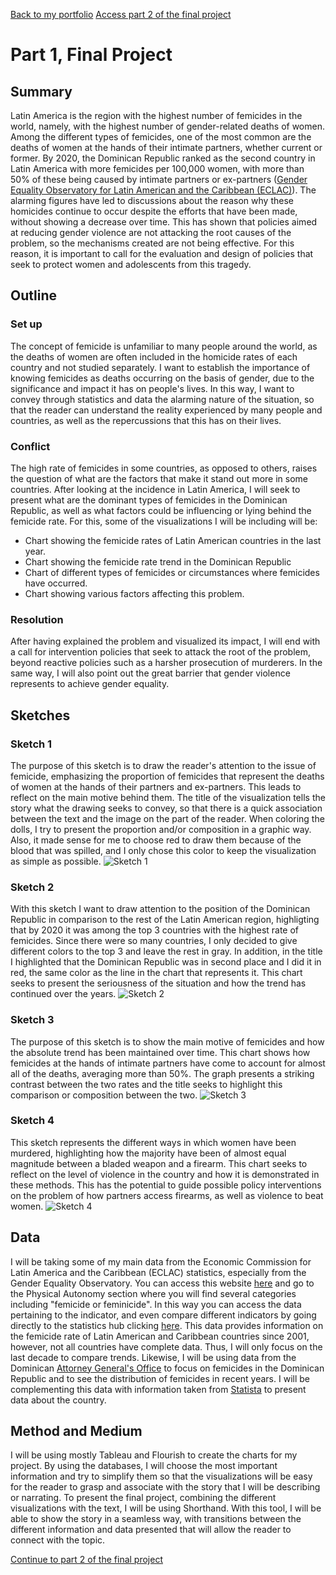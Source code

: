 [Back to my portfolio](/README.md)
[Access part 2 of the final project](/final_project_part2.md)

# Part 1, Final Project

## Summary
Latin America is the region with the highest number of femicides in the world, namely, with the highest number of gender-related deaths of women. Among the different types of femicides, one of the most common are the deaths of women at the hands of their intimate partners, whether current or former. By 2020, the Dominican Republic ranked as the second country in Latin America with more femicides per 100,000 women, with more than 50% of these being caused by intimate partners or ex-partners ([Gender Equality Observatory for Latin American and the Caribbean (ECLAC)](https://oig.cepal.org/en/indicators/femicide-or-feminicide)). The alarming figures have led to discussions about the reason why these homicides continue to occur despite the efforts that have been made, without showing a decrease over time. This has shown that policies aimed at reducing gender violence are not attacking the root causes of the problem, so the mechanisms created are not being effective. For this reason, it is important to call for the evaluation and design of policies that seek to protect women and adolescents from this tragedy.

## Outline
### Set up
The concept of femicide is unfamiliar to many people around the world, as the deaths of women are often included in the homicide rates of each country and not studied separately. I want to establish the importance of knowing femicides as deaths occurring on the basis of gender, due to the significance and impact it has on people's lives. In this way, I want to convey through statistics and data the alarming nature of the situation, so that the reader can understand the reality experienced by many people and countries, as well as the repercussions that this has on their lives.

### Conflict
The high rate of femicides in some countries, as opposed to others, raises the question of what are the factors that make it stand out more in some countries.  After looking at the incidence in Latin America, I will seek to present what are the dominant types of femicides in the Dominican Republic, as well as what factors could be influencing or lying behind the femicide rate. For this, some of the visualizations I will be including will be:
- Chart showing the femicide rates of Latin American countries in the last year.
- Chart showing the femicide rate trend in the Dominican Republic 
- Chart of different types of femicides or circumstances where femicides have occurred.
- Chart showing various factors affecting this problem.

### Resolution
After having explained the problem and visualized its impact, I will end with a call for intervention policies that seek to attack the root of the problem, beyond reactive policies such as a harsher prosecution of murderers. In the same way, I will also point out the great barrier that gender violence represents to achieve gender equality.

## Sketches

### Sketch 1
The purpose of this sketch is to draw the reader's attention to the issue of femicide, emphasizing the proportion of femicides that represent the deaths of women at the hands of their partners and ex-partners. This leads to reflect on the main motive behind them. The title of the visualization tells the story what the drawing seeks to convey, so that there is a quick association between the text and the image on the part of the reader. When coloring the dolls, I try to present the proportion and/or composition in a graphic way. Also, it made sense for me to choose red to draw them because of the blood that was spilled, and I only chose this color to keep the visualization as simple as possible.
![Sketch 1](https://user-images.githubusercontent.com/97977282/203663544-a209b95b-9879-4448-8637-52bb4f53b6bc.png)

### Sketch 2
With this sketch I want to draw attention to the position of the Dominican Republic in comparison to the rest of the Latin American region, highligting that by 2020 it was among the top 3 countries with the highest rate of femicides. Since there were so many countries, I only decided to give different colors to the top 3 and leave the rest in gray. In addition, in the title I highlighted that the Dominican Republic was in second place and I did it in red, the same color as the line in the chart that represents it. This chart seeks to present the seriousness of the situation and how the trend has continued over the years.
![Sketch 2](https://user-images.githubusercontent.com/97977282/203663555-7b23ec11-e4e2-40db-a411-ed0b6e9a6d65.png)

### Sketch 3
The purpose of this sketch is to show the main motive of femicides and how the absolute trend has been maintained over time. This chart shows how femicides at the hands of intimate partners have come to account for almost all of the deaths, averaging more than 50%. The graph presents a striking contrast between the two rates and the title seeks to highlight this comparison or composition between the two.
![Sketch 3](https://user-images.githubusercontent.com/97977282/203663710-8b55edff-65d3-4e07-83fc-b009ce35f255.png)

### Sketch 4
This sketch represents the different ways in which women have been murdered, highlighting how the majority have been of almost equal magnitude between a bladed weapon and a firearm. This chart seeks to reflect on the level of violence in the country and how it is demonstrated in these methods. This has the potential to guide possible policy interventions on the problem of how partners access firearms, as well as violence to beat women.
![Sketch 4](https://user-images.githubusercontent.com/97977282/203663585-651042b5-8b50-4860-b747-6983cd56f5f1.png)

## Data
I will be taking some of my main data from the Economic Commission for Latin America and the Caribbean (ECLAC) statistics, especially from the Gender Equality Observatory. You can access this website [here](https://oig.cepal.org/en/indicators) and go to the Physical Autonomy section where you will find several categories including "femicide or feminicide". In this way you can access the data pertaining to the indicator, and even compare different indicators by going directly to the statistics hub clicking [here](https://statistics.cepal.org/portal/cepalstat/dashboard.html?lang=en). This data provides information on the femicide rate of Latin American and Caribbean countries since 2001, however, not all countries have complete data. Thus, I will only focus on the last decade to compare trends. 
Likewise, I will be using data from the Dominican [Attorney General's Office](https://transparencia.pgr.gob.do/Inicio/i/5699_Estadisticas_de_Feminicidios_y_Homicidios_de_Mujeres) to focus on femicides in the Dominican Republic and to see the distribution of femicides in recent years. I will be complementing this data with information taken from [Statista](https://www.statista.com/markets/) to present data about the country. 

## Method and Medium
I will be using mostly Tableau and Flourish to create the charts for my project. By using the databases, I will choose the most important information and try to simplify them so that the visualizations will be easy for the reader to grasp and associate with the story that I will be describing or narrating. To present the final project, combining the different visualizations with the text, I will be using Shorthand. With this tool, I will be able to show the story in a seamless way, with transitions between the different information and data presented that will allow the reader to connect with the topic.


[Continue to part 2 of the final project](/final_project_part2.md)
